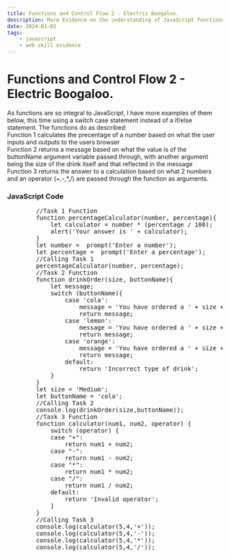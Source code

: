 ```yaml
---
title: Functions and Control Flow 2 - Electric Boogaloo.
description: More Evidence on the understanding of JavaScript functions and control flow.
date: 2024-01-02
tags: 
    - javascript
    - web skill evidence
---
```


<div class="container fluid">
  <h1 class="col align-self-center">Functions and Control Flow 2 - Electric Boogaloo.</h1>
  <div class="row justify-content-center">
    <p class="col-8">
    As functions are so integral to JavaScript, I have more examples of them below, this time using a switch case statement instead of a if/else statement. The functions do as described: <br />
    Function 1 calculates the precentage of a number based on what the user inputs and outputs to the users browser<br />
    Function 2 returns a message based on what the value is of the buttonName argument variable passed through, with another argument being the size of the drink itself and that reflected in the message <br />
    Function 3 returns the answer to a calculation based on what 2 numbers and an operator (+,-,*,/) are passed through the function as arguments. 
    </p>
	<h3 class="row">JavaScript Code</h3>
	<pre class="col-8">
        //Task 1 Function
        function percentageCalculator(number, percentage){
            let calculator = number * (percentage / 100);
            alert('Your answer is ' + calculator);
        }
        let number =  prompt('Enter a number');
        let percentage =  prompt('Enter a percentage');
        //Calling Task 1
        percentageCalculator(number, percentage);
        //Task 2 Function
        function drinkOrder(size, buttonName){
            let message;
            switch (buttonName){
                case 'cola':
                    message = 'You have ordered a ' + size + ' of Cola';
                    return message;
                case 'lemon':
                    message = 'You have ordered a ' + size + ' of Lemonade';
                    return message;
                case 'orange':
                    message = 'You have ordered a ' + size + ' of Orangeade';
                    return message;
                default:
                    return 'Incorrect type of drink';        
            }
        }
        let size = 'Medium';
        let buttonName = 'cola';
        //Calling Task 2
        console.log(drinkOrder(size,buttonName));
        //Task 3 Function
        function calculator(num1, num2, operator) {
            switch (operator) {
            case "+":
                return num1 + num2;
            case "-":
                return num1 - num2;
            case "*":
                return num1 * num2;
            case "/":
                return num1 / num2;
            default:
                return 'Invalid operator';
            }
        }
        //Calling Task 3
        console.log(calculator(5,4,'+'));
        console.log(calculator(5,4,'-'));
        console.log(calculator(5,4,'*'));
        console.log(calculator(5,4,'/'));
    </pre>
  </div>
</div>
